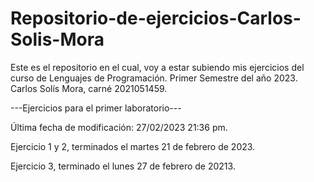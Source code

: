 # Repositorio-de-ejercicios-Carlos-Solis-Mora
Este es el repositorio en el cual, voy a estar subiendo mis ejercicios del curso de Lenguajes de Programación. Primer Semestre del año 2023. Carlos Solís Mora, carné 2021051459.

---Ejercicios para el primer laboratorio---

Última fecha de modificación:  27/02/2023 21:36 pm.

Ejercicio 1 y 2, terminados el martes 21 de febrero de 2023.

Ejercicio 3,  terminado el lunes 27 de febrero de 20213.
